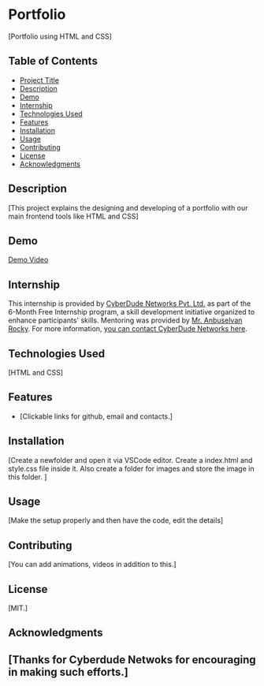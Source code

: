 # Portfolio 
[Portfolio using HTML and CSS]
## Table of Contents
- [Project Title](#project-title)
- [Description](#description)
- [Demo](#demo)
- [Internship](#internship)
- [Technologies Used](#technologies-used)
- [Features](#features)
- [Installation](#installation)
- [Usage](#usage)
- [Contributing](#contributing)
- [License](#license)
- [Acknowledgments](#acknowledgments)
## Description
[This project explains the designing and developing of a portfolio with our main frontend tools like HTML and CSS]
## Demo
[Demo Video](./images/portfolio.gif)
## Internship
This internship is provided by [CyberDude Networks Pvt. Ltd.](https://youtube.com/cyberdudenetworks) as part of the 6-Month Free Internship program, a skill development initiative organized to enhance participants' skills. Mentoring was provided by [Mr. Anbuselvan Rocky](https://instagram.com/anbuselvanrocky). For more information, [you can contact CyberDude Networks here](https://cyberdudenetworks.com).
## Technologies Used 
[HTML and CSS]
## Features
- [Clickable links for github, email and contacts.]
## Installation
[Create a newfolder and open it via VSCode editor. Create a index.html and style.css file inside it. Also create a folder for images and store the image in this folder. ]
## Usage
[Make the setup properly and then have the code, edit the details]
## Contributing
[You can add animations, videos in addition to this.]
## License
[MIT.]
## Acknowledgments
[Thanks for Cyberdude Netwoks for encouraging in making such efforts.]
---
		  
		

